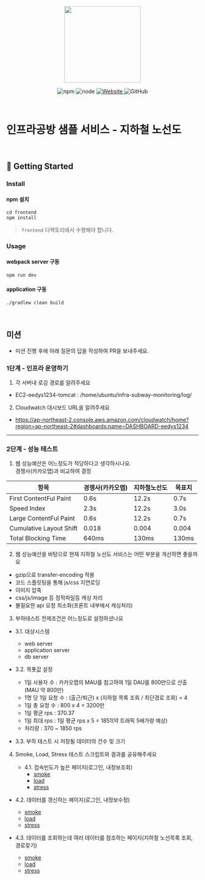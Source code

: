 <p align="center">
    <img width="200px;" src="https://raw.githubusercontent.com/woowacourse/atdd-subway-admin-frontend/master/images/main_logo.png"/>
</p>
<p align="center">
  <img alt="npm" src="https://img.shields.io/badge/npm-%3E%3D%205.5.0-blue">
  <img alt="node" src="https://img.shields.io/badge/node-%3E%3D%209.3.0-blue">
  <a href="https://edu.nextstep.camp/c/R89PYi5H" alt="nextstep atdd">
    <img alt="Website" src="https://img.shields.io/website?url=https%3A%2F%2Fedu.nextstep.camp%2Fc%2FR89PYi5H">
  </a>
  <img alt="GitHub" src="https://img.shields.io/github/license/next-step/atdd-subway-service">
</p>

<br>

# 인프라공방 샘플 서비스 - 지하철 노선도

<br>

## 🚀 Getting Started

### Install
#### npm 설치
```
cd frontend
npm install
```
> `frontend` 디렉토리에서 수행해야 합니다.

### Usage
#### webpack server 구동
```
npm run dev
```
#### application 구동
```
./gradlew clean build
```
<br>

## 미션

* 미션 진행 후에 아래 질문의 답을 작성하여 PR을 보내주세요.

### 1단계 - 인프라 운영하기
1. 각 서버내 로깅 경로를 알려주세요  
 - EC2-eedys1234-tomcat : /home/ubuntu/infra-subway-monitoring/log/

2. Cloudwatch 대시보드 URL을 알려주세요
 - https://ap-northeast-2.console.aws.amazon.com/cloudwatch/home?region=ap-northeast-2#dashboards:name=DASHBOARD-eedys1234
---

### 2단계 - 성능 테스트
1. 웹 성능예산은 어느정도가 적당하다고 생각하시나요.  
경쟁사(카카오맵)과 비교하여 결정  

항목 | 경쟁사(카카오맵) | 지하철노선도 | 목표치  
---- | ---- | ---- | ---- |  
First ContentFul Paint |  0.6s | 12.2s | 0.7s  
Speed Index | 2.3s | 12.2s | 3.0s |  
Large ContentFul Paint | 0.6s | 12.2s | 0.7s  
Cumulative Layout Shift | 0.018 | 0.004 | 0.004  
Total Blocking Time | 640ms | 130ms | 130ms  

2. 웹 성능예산을 바탕으로 현재 지하철 노선도 서비스는 어떤 부분을 개선하면 좋을까요
  - gzip으로 transfer-encoding 적용
  - 코드 스플릿팅을 통해 js/css 지연로딩
  - 이미지 압축
  - css/js/image 등 정적파일등 캐싱 처리
  - 불필요한 api 요청 최소화(프론트 내부에서 캐싱처리)

3. 부하테스트 전제조건은 어느정도로 설정하셨나요

 - 3.1. 대상시스템  
   - web server
   - application server
   - db server
 
 - 3.2. 목푯값 설정  
   - 1일 사용자 수 :  카카오맵의 MAU를 참고하여 1일 DAU를 800만으로 산출(MAU 약 800만)  
   - 1명 당 1일 요청 수 : (출근/퇴근) x (지하철 목록 조회 / 최단경로 조회) = 4
   - 1일 총 요청 수 : 800 x 4 = 3200만
   - 1일 평균 rps : 370.37
   - 1일 최대 rps : 1일 평균 rps x 5 = 1851(약 트래픽 5배가량 예상)
   - 처리량 : 370 ~ 1850 rps
 
 - 3.3. 부하 테스트 시 저장될 데이터의 건수 및 크기  

4. Smoke, Load, Stress 테스트 스크립트와 결과를 공유해주세요

   - 4.1. 접속빈도가 높은 페이지(로그인, 내정보조회)
     - [smoke](https://github.com/eedys1234/infra-subway-monitoring/blob/step2/load-test/frequent/smoke_result.md)
     - [load](https://github.com/eedys1234/infra-subway-monitoring/blob/step2/load-test/frequent/load_result.md)
     - [stress](https://github.com/eedys1234/infra-subway-monitoring/blob/step2/load-test/frequent/stress_result.md)

 - 4.2. 데이터를 갱신하는 페이지(로그인, 내정보수정)
     - [smoke](https://github.com/eedys1234/infra-subway-monitoring/blob/step2/load-test/update/smoke_result.md)
     - [load](https://github.com/eedys1234/infra-subway-monitoring/blob/step2/load-test/update/load_result.md)
     - [stress](https://github.com/eedys1234/infra-subway-monitoring/blob/step2/load-test/update/stress_result.md)
 
 - 4.3. 데이터를 조회하는데 여러 데이터를 참조하는 페이지(지하철 노선목록 조회, 경로찾기)   
     - [smoke](https://github.com/eedys1234/infra-subway-monitoring/blob/step2/load-test/join/smoke_result.md)
     - [load](https://github.com/eedys1234/infra-subway-monitoring/blob/step2/load-test/join/load_result.md)
     - [stress](https://github.com/eedys1234/infra-subway-monitoring/blob/step2/load-test/join/stress_result.md)
 
 

